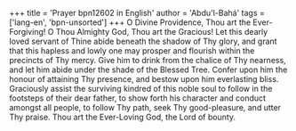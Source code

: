 +++
title = 'Prayer bpn12602 in English'
author = 'Abdu'l-Bahá'
tags = ['lang-en', 'bpn-unsorted']
+++
O Divine Providence, Thou art the Ever-Forgiving!  O Thou Almighty God, Thou art the Gracious!  Let this dearly loved servant of Thine abide beneath the shadow of Thy glory, and grant that this hapless and lowly one may prosper and flourish within the precincts of Thy mercy.  Give him to drink from the chalice of Thy nearness, and let him abide under the shade of the Blessed Tree.  Confer upon him the honour of attaining Thy presence, and bestow upon him everlasting bliss.  Graciously assist the surviving kindred of this noble soul to follow in the footsteps of their dear father, to show forth his character and conduct amongst all people, to follow Thy path, seek Thy good-pleasure, and utter Thy praise.  Thou art the Ever-Loving God, the Lord of bounty.
